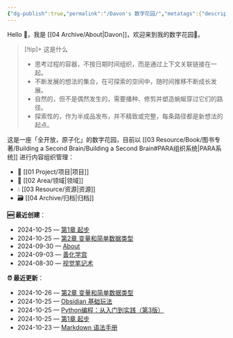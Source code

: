 ```yaml
---
{"dg-publish":true,"permalink":"/Davon's 数字花园/","metatags":{"description":"这里是 🏡Davon的数字花园，是个人不断发展的想法的集合，作为半成品的思考，在可探索的空间中，随时间推移不断播种、修剪、塑造","og:site_name":"DavonOs","og:title":"Davon 的数字花园","og:type":"article","og:url":"https://zuji.eu.org","og:image":"https://wp.technologyreview.com/wp-content/uploads/2020/08/digital-garden_web.jpg","og:image:width":"400","og:image:alt":"articlecover","og:locale":"zh_cn"},"tags":["digitalgarden","gardenEntry"]}
---
```


Hello 👋，我是 [[04 Archive/About\|Davon]]，欢迎来到我的数字花园🌱。

>[!tip]+ 这是什么
>- 思考过程的容器，不按日期时间组织，而是通过上下文关联链接在一起。
>- 不断发展的想法的集合，在可探索的空间中，随时间推移不断成长发展。
>- 自然的，但不是偶然发生的，需要播种、修剪并塑造蜿蜒穿过它们的路径。
>- 探索性的，作为半成品发布，并不精致或完整，每条路径都是新想法的起点。

这是一座「全开放，原子化」的数字花园，目前以 [[03 Resource/Book/图书专著/Building a Second Brain/Building a Second Brain#PARA组织系统\|PARA系统]] 进行内容组织管理：
- 🎯 [[01 Project/项目\|项目]]
- 🔖 [[02 Area/领域\|领域]]
- 💧 [[03 Resource/资源\|资源]]
- 🗃️ [[04 Archive/归档\|归档]]

**🆕 最近创建**：
<div><ul class="dataview list-view-ul"><li><span>2024-10-25 — <a data-tooltip-position="top" aria-label="03 Resource/Book/图书专著/Python编程：从入门到实践（第 3 版）/第1章 起步.md" data-href="03 Resource/Book/图书专著/Python编程：从入门到实践（第 3 版）/第1章 起步.md" href="03 Resource/Book/图书专著/Python编程：从入门到实践（第 3 版）/第1章 起步.md" class="internal-link" target="_blank" rel="noopener">第1章 起步</a></span></li><li><span>2024-10-25 — <a data-tooltip-position="top" aria-label="03 Resource/Book/图书专著/Python编程：从入门到实践（第 3 版）/第2章 变量和简单数据类型.md" data-href="03 Resource/Book/图书专著/Python编程：从入门到实践（第 3 版）/第2章 变量和简单数据类型.md" href="03 Resource/Book/图书专著/Python编程：从入门到实践（第 3 版）/第2章 变量和简单数据类型.md" class="internal-link" target="_blank" rel="noopener">第2章 变量和简单数据类型</a></span></li><li><span>2024-09-30 — <a data-tooltip-position="top" aria-label="04 Archive/About.md" data-href="04 Archive/About.md" href="04 Archive/About.md" class="internal-link" target="_blank" rel="noopener">About</a></span></li><li><span>2024-09-03 — <a data-tooltip-position="top" aria-label="03 Resource/善化学宫.md" data-href="03 Resource/善化学宫.md" href="03 Resource/善化学宫.md" class="internal-link" target="_blank" rel="noopener">善化学宫</a></span></li><li><span>2024-08-30 — <a data-tooltip-position="top" aria-label="02 Area/视觉笔记术.md" data-href="02 Area/视觉笔记术.md" href="02 Area/视觉笔记术.md" class="internal-link" target="_blank" rel="noopener">视觉笔记术</a></span></li></ul></div>

**⏰ 最近更新**：
<div><ul class="dataview list-view-ul"><li><span>2024-10-26 — <a data-tooltip-position="top" aria-label="03 Resource/Book/图书专著/Python编程：从入门到实践（第 3 版）/第2章 变量和简单数据类型.md" data-href="03 Resource/Book/图书专著/Python编程：从入门到实践（第 3 版）/第2章 变量和简单数据类型.md" href="03 Resource/Book/图书专著/Python编程：从入门到实践（第 3 版）/第2章 变量和简单数据类型.md" class="internal-link" target="_blank" rel="noopener">第2章 变量和简单数据类型</a></span></li><li><span>2024-10-25 — <a data-tooltip-position="top" aria-label="02 Area/Content/Obsidian 基础玩法.md" data-href="02 Area/Content/Obsidian 基础玩法.md" href="02 Area/Content/Obsidian 基础玩法.md" class="internal-link" target="_blank" rel="noopener">Obsidian 基础玩法</a></span></li><li><span>2024-10-25 — <a data-tooltip-position="top" aria-label="03 Resource/Book/图书专著/Python编程：从入门到实践（第 3 版）/Python编程：从入门到实践（第3版）.md" data-href="03 Resource/Book/图书专著/Python编程：从入门到实践（第 3 版）/Python编程：从入门到实践（第3版）.md" href="03 Resource/Book/图书专著/Python编程：从入门到实践（第 3 版）/Python编程：从入门到实践（第3版）.md" class="internal-link" target="_blank" rel="noopener">Python编程：从入门到实践（第3版）</a></span></li><li><span>2024-10-25 — <a data-tooltip-position="top" aria-label="03 Resource/Book/图书专著/Python编程：从入门到实践（第 3 版）/第1章 起步.md" data-href="03 Resource/Book/图书专著/Python编程：从入门到实践（第 3 版）/第1章 起步.md" href="03 Resource/Book/图书专著/Python编程：从入门到实践（第 3 版）/第1章 起步.md" class="internal-link" target="_blank" rel="noopener">第1章 起步</a></span></li><li><span>2024-10-23 — <a data-tooltip-position="top" aria-label="02 Area/Content/Markdown 语法手册.md" data-href="02 Area/Content/Markdown 语法手册.md" href="02 Area/Content/Markdown 语法手册.md" class="internal-link" target="_blank" rel="noopener">Markdown 语法手册</a></span></li></ul></div>
